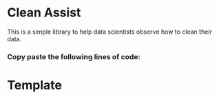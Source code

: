 # Clean Assist

This is a simple library to help data scientists observe how to clean their data.

### Copy paste the following lines of code:

<!DOCTYPE html>
<html>
<head>
	<meta charset="utf-8"/>
</head>
<body>
<h1 color:green>Template</h1>

</body>
</html>
